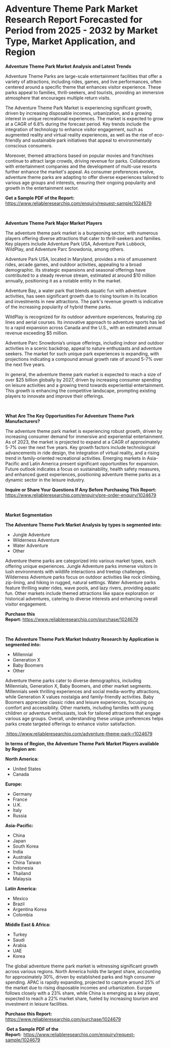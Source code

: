 <p><h1>Adventure Theme Park Market Research Report Forecasted for Period from 2025 -  2032 by Market Type, Market Application, and Region</h1></p><p><strong>Adventure Theme Park Market Analysis and Latest Trends</strong></p>
<p><p>Adventure Theme Parks are large-scale entertainment facilities that offer a variety of attractions, including rides, games, and live performances, often centered around a specific theme that enhances visitor experience. These parks appeal to families, thrill-seekers, and tourists, providing an immersive atmosphere that encourages multiple return visits.</p><p>The Adventure Theme Park Market is experiencing significant growth, driven by increasing disposable incomes, urbanization, and a growing interest in unique recreational experiences. The market is expected to grow at a CAGR of 6.8% during the forecast period. Key trends include the integration of technology to enhance visitor engagement, such as augmented reality and virtual reality experiences, as well as the rise of eco-friendly and sustainable park initiatives that appeal to environmentally conscious consumers.</p><p>Moreover, themed attractions based on popular movies and franchises continue to attract large crowds, driving revenue for parks. Collaborations with entertainment companies and the development of multi-use resorts further enhance the market's appeal. As consumer preferences evolve, adventure theme parks are adapting to offer diverse experiences tailored to various age groups and interests, ensuring their ongoing popularity and growth in the entertainment sector.</p></p>
<p><strong>Get a Sample PDF of the Report:&nbsp;</strong> <a href="https://www.reliableresearchiq.com/enquiry/request-sample/1024679?utm_campaign=104&utm_medium=2&utm_source=Github&utm_content=ia&utm_term=17042025&utm_id=adventure-theme-park">https://www.reliableresearchiq.com/enquiry/request-sample/1024679</a></p>
<p>&nbsp;</p>
<p><strong>Adventure Theme Park Major Market Players</strong></p>
<p><p>The adventure theme park market is a burgeoning sector, with numerous players offering diverse attractions that cater to thrill-seekers and families. Key players include Adventure Park USA, Adventure Park Lubbock, WildPlay, and Adventure Parc Snowdonia, among others. </p><p>Adventure Park USA, located in Maryland, provides a mix of amusement rides, arcade games, and outdoor activities, appealing to a broad demographic. Its strategic expansions and seasonal offerings have contributed to a steady revenue stream, estimated at around $10 million annually, positioning it as a notable entity in the market.</p><p>Adventure Bay, a water park that blends aquatic fun with adventure activities, has seen significant growth due to rising tourism in its location and investments in new attractions. The park's revenue growth is indicative of the increasing popularity of hybrid theme parks.</p><p>WildPlay is recognized for its outdoor adventure experiences, featuring zip lines and aerial courses. Its innovative approach to adventure sports has led to a rapid expansion across Canada and the U.S., with an estimated annual revenue exceeding $5 million.</p><p>Adventure Parc Snowdonia’s unique offerings, including indoor and outdoor activities in a scenic backdrop, appeal to nature enthusiasts and adventure seekers. The market for such unique park experiences is expanding, with projections indicating a compound annual growth rate of around 5-7% over the next five years.</p><p>In general, the adventure theme park market is expected to reach a size of over $25 billion globally by 2027, driven by increasing consumer spending on leisure activities and a growing trend towards experiential entertainment. This growth is enhancing the competitive landscape, prompting existing players to innovate and improve their offerings.</p></p>
<p>&nbsp;</p>
<p><strong>What Are The Key Opportunities For Adventure Theme Park Manufacturers?</strong></p>
<p><p>The adventure theme park market is experiencing robust growth, driven by increasing consumer demand for immersive and experiential entertainment. As of 2023, the market is projected to expand at a CAGR of approximately 5-7% over the next five years. Key growth factors include technological advancements in ride design, the integration of virtual reality, and a rising trend in family-oriented recreational activities. Emerging markets in Asia-Pacific and Latin America present significant opportunities for expansion. Future outlook indicates a focus on sustainability, health safety measures, and enhanced guest experiences, positioning adventure theme parks as a dynamic sector in the leisure industry.</p></p>
<p><strong>Inquire or Share Your Questions If Any Before Purchasing This Report:</strong> <a href="https://www.reliableresearchiq.com/enquiry/pre-order-enquiry/1024679?utm_campaign=104&utm_medium=2&utm_source=Github&utm_content=ia&utm_term=17042025&utm_id=adventure-theme-park">https://www.reliableresearchiq.com/enquiry/pre-order-enquiry/1024679</a></p>
<p>&nbsp;</p>
<p><strong>Market Segmentation</strong></p>
<p><strong>The Adventure Theme Park Market Analysis by types is segmented into:</strong></p>
<p><ul><li>Jungle Adventure</li><li>Wilderness Adventure</li><li>Water Adventure</li><li>Other</li></ul></p>
<p><p>Adventure theme parks are categorized into various market types, each offering unique experiences. Jungle Adventure parks immerse visitors in lush environments with wildlife interactions and treetop challenges. Wilderness Adventure parks focus on outdoor activities like rock climbing, zip-lining, and hiking in rugged, natural settings. Water Adventure parks feature thrilling water rides, wave pools, and lazy rivers, providing aquatic fun. Other markets include themed attractions like space exploration or historical adventures, catering to diverse interests and enhancing overall visitor engagement.</p></p>
<p><strong>Purchase this Report:&nbsp;</strong><a href="https://www.reliableresearchiq.com/purchase/1024679?utm_campaign=104&utm_medium=2&utm_source=Github&utm_content=ia&utm_term=17042025&utm_id=adventure-theme-park">https://www.reliableresearchiq.com/purchase/1024679</a></p>
<p>&nbsp;</p>
<p><strong>The Adventure Theme Park Market Industry Research by Application is segmented into:</strong></p>
<p><ul><li>Millennial</li><li>Generation X</li><li>Baby Boomers</li><li>Other</li></ul></p>
<p><p>Adventure theme parks cater to diverse demographics, including Millennials, Generation X, Baby Boomers, and other market segments. Millennials seek thrilling experiences and social media-worthy attractions, while Generation X values nostalgia and family-friendly activities. Baby Boomers appreciate classic rides and leisure experiences, focusing on comfort and accessibility. Other markets, including families with young children or adventure enthusiasts, look for tailored attractions that engage various age groups. Overall, understanding these unique preferences helps parks create targeted offerings to enhance visitor satisfaction.</p></p>
<p><a href="https://www.reliableresearchiq.com/adventure-theme-park-r1024679?utm_campaign=104&utm_medium=2&utm_source=Github&utm_content=ia&utm_term=17042025&utm_id=adventure-theme-park">&nbsp;https://www.reliableresearchiq.com/adventure-theme-park-r1024679</a></p>
<p><strong>In terms of Region, the Adventure Theme Park Market Players available by Region are:</strong></p>
<p>
    <p> <strong> North America: </strong>
        <ul>
            <li>United States</li>
            <li>Canada</li>
        </ul>
        </p> 
    <p> <strong> Europe: </strong>
        <ul>
            <li>Germany</li>
            <li>France</li>
            <li>U.K.</li>
            <li>Italy</li>
            <li>Russia</li>
        </ul>
        </p> 
    <p> <strong> Asia-Pacific: </strong>
        <ul>
            <li>China</li>
            <li>Japan</li>
            <li>South Korea</li>
            <li>India</li>
            <li>Australia</li>
            <li>China Taiwan</li>
            <li>Indonesia</li>
            <li>Thailand</li>
            <li>Malaysia</li>
        </ul>
        </p> 
    <p> <strong> Latin America: </strong>
        <ul>
            <li>Mexico</li>
            <li>Brazil</li>
            <li>Argentina Korea</li>
            <li>Colombia</li>
        </ul>
        </p> 
    <p> <strong> Middle East & Africa: </strong>
        <ul>
            <li>Turkey</li>
            <li>Saudi</li>
            <li>Arabia</li>
            <li>UAE</li>
            <li>Korea</li>
        </ul>
    </p>
    </p>
<p><p>The global adventure theme park market is witnessing significant growth across various regions. North America holds the largest share, accounting for approximately 30%, driven by established parks and high consumer spending. APAC is rapidly expanding, projected to capture around 25% of the market due to rising disposable incomes and urbanization. Europe follows closely with a 23% share, while China is emerging as a key player, expected to reach a 22% market share, fueled by increasing tourism and investment in leisure facilities.</p></p>
<p><strong>Purchase this Report: </strong><a href="https://www.reliableresearchiq.com/purchase/1024679?utm_campaign=104&utm_medium=2&utm_source=Github&utm_content=ia&utm_term=17042025&utm_id=adventure-theme-park">https://www.reliableresearchiq.com/purchase/1024679</a></p>
<p>&nbsp;<strong>Get a Sample PDF of the Report:&nbsp;&nbsp;</strong><a href="https://www.reliableresearchiq.com/enquiry/request-sample/1024679?utm_campaign=104&utm_medium=2&utm_source=Github&utm_content=ia&utm_term=17042025&utm_id=adventure-theme-park">https://www.reliableresearchiq.com/enquiry/request-sample/1024679</a></p>
<p><strong></strong></p>
<p><p></p><p></p><p></p></p>